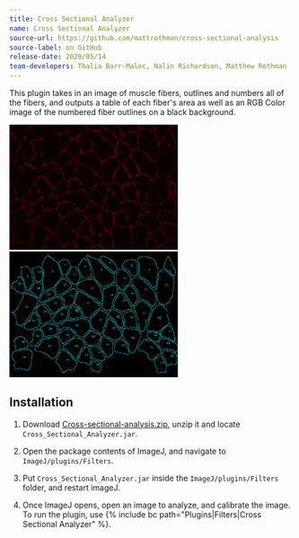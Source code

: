 ```yaml
---
title: Cross Sectional Analyzer
name: Cross Sectional Analyzer
source-url: https://github.com/mattrothman/cross-sectional-analysis
source-label: on GitHub
release-date: 2020/05/14
team-developers: Thalia Barr-Malec, Nalin Richardson, Matthew Rothman
---
```


This plugin takes in an image of muscle fibers, outlines and numbers all of the
fibers, and outputs a table of each fiber's area as well as an RGB Color image
of the numbered fiber outlines on a black background.

<img src="/media/fibers.png" title="fig:Input Image" width="300" alt="Input Image" /> <img src="/media/fiberoutlines.png" title="fig:Output Image" width="300" alt="Output Image" />

## Installation

1. Download
   [Cross-sectional-analysis.zip](/media/cross-sectional-analysis.zip), unzip
   it and locate `Cross_Sectional_Analyzer.jar`.

2. Open the package contents of ImageJ, and navigate to `ImageJ/plugins/Filters`.

3. Put `Cross_Sectional_Analyzer.jar` inside the `ImageJ/plugins/Filters` folder, and restart imageJ.

4. Once ImageJ opens, open an image to analyze, and calibrate the image. To run
   the plugin, use
   {% include bc path="Plugins|Filters|Cross Sectional Analyzer" %}.
